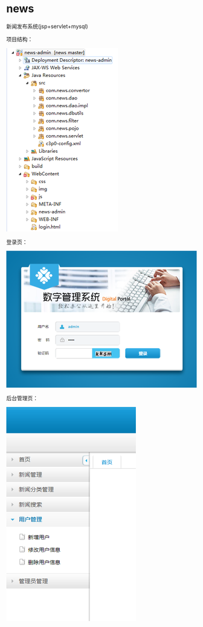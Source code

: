 # news
新闻发布系统(jsp+servlet+mysql)

项目结构：

![20181228213622](https://raw.githubusercontent.com/Contacted/news/master/img-folder/20181228213622.png)

登录页：

![20181228213834](https://raw.githubusercontent.com/Contacted/news/master/img-folder/20181228213834.png)

后台管理页：

![20181228213944](https://github.com/Contacted/news/blob/master/img-folder/20181228213944.png)

